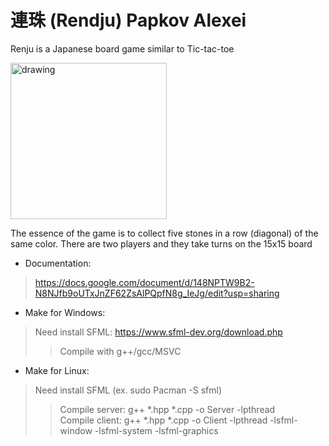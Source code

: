# 連珠 (Rendju) Papkov Alexei 
Renju is a Japanese board game similar to Tic-tac-toe  
  
<img src=https://i.ibb.co/xDYSWB8/rendz.jpg alt="drawing" width=250>
  
The essence of the game is to collect five stones in a row (diagonal) of the same color. There are two players and they take turns on the 15x15 board

+ Documentation: 
> https://docs.google.com/document/d/148NPTW9B2-N8NJfb9oUTxJnZF62ZsAlPQpfN8g_IeJg/edit?usp=sharing

+ Make for Windows:  
>Need install SFML: https://www.sfml-dev.org/download.php  
>>Compile with g++/gcc/MSVC
+ Make for Linux:
>Need install SFML (ex. sudo Pacman -S sfml)
>>Compile server: g++ *.hpp *.cpp -o Server -lpthread  
>>Compile client: g++ *.hpp *.cpp -o Client -lpthread -lsfml-window -lsfml-system -lsfml-graphics    
